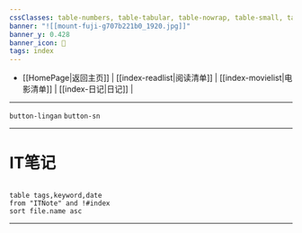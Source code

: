 ```yaml
---
cssClasses: table-numbers, table-tabular, table-nowrap, table-small, table-lines, row-lines, col-lines, row-alt, table-max
banner: "![[mount-fuji-g707b221b0_1920.jpg]]"
banner_y: 0.428
banner_icon: 🍋
tags: index
---
```


- [[HomePage|返回主页]] | [[index-readlist|阅读清单]] | [[index-movielist|电影清单]] | [[index-日记|日记]] |

---

`button-lingan`   `button-sn` 

---

# IT笔记

```dataview 

table tags,keyword,date
from "ITNote" and !#index
sort file.name asc

```
---
